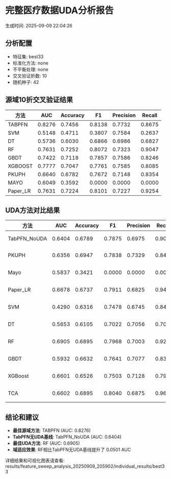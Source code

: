 # 完整医疗数据UDA分析报告

生成时间: 2025-09-09 22:04:26

## 分析配置

- 特征集: best33
- 标准化方法: none
- 不平衡处理: none
- 交叉验证折数: 10
- 随机种子: 42

## 源域10折交叉验证结果

| 方法 | AUC | Accuracy | F1 | Precision | Recall |
|------|-----|----------|----|-----------| -------|
| TABPFN | 0.8276 | 0.7456 | 0.8138 | 0.7732 | 0.8675 |
| SVM | 0.5148 | 0.4711 | 0.3807 | 0.7584 | 0.2637 |
| DT | 0.5736 | 0.6030 | 0.6866 | 0.6986 | 0.6827 |
| RF | 0.7631 | 0.7252 | 0.8072 | 0.7323 | 0.9047 |
| GBDT | 0.7422 | 0.7118 | 0.7857 | 0.7586 | 0.8246 |
| XGBOOST | 0.7777 | 0.7047 | 0.7761 | 0.7585 | 0.8085 |
| PKUPH | 0.6640 | 0.6782 | 0.7672 | 0.7148 | 0.8354 |
| MAYO | 0.6049 | 0.3592 | 0.0000 | 0.0000 | 0.0000 |
| Paper_LR | 0.7631 | 0.7224 | 0.8101 | 0.7227 | 0.9254 |

## UDA方法对比结果

| 方法 | AUC | Accuracy | F1 | Precision | Recall | 类型 |
|------|-----|----------|----|-----------| -------|------|
| TabPFN_NoUDA | 0.6404 | 0.6789 | 0.7875 | 0.6975 | 0.9040 | TabPFN基线 |
| PKUPH | 0.6356 | 0.6947 | 0.7838 | 0.7329 | 0.8474 | 传统基线 |
| Mayo | 0.5837 | 0.3421 | 0.0000 | 0.0000 | 0.0000 | 传统基线 |
| Paper_LR | 0.6678 | 0.6737 | 0.7911 | 0.6825 | 0.9429 | 传统基线 |
| SVM | 0.4290 | 0.6316 | 0.7478 | 0.6745 | 0.8474 | 机器学习基线 |
| DT | 0.5653 | 0.6105 | 0.7022 | 0.7056 | 0.7045 | 机器学习基线 |
| RF | 0.6905 | 0.6895 | 0.7968 | 0.7003 | 0.9269 | 机器学习基线 |
| GBDT | 0.5932 | 0.6632 | 0.7641 | 0.7077 | 0.8385 | 机器学习基线 |
| XGBoost | 0.6601 | 0.6526 | 0.7503 | 0.7128 | 0.7987 | 机器学习基线 |
| TCA | 0.6602 | 0.6895 | 0.8040 | 0.6875 | 0.9680 | UDA方法 |

## 结论和建议

- **最佳源域方法**: TABPFN (AUC: 0.8276)
- **TabPFN无UDA基线**: TabPFN_NoUDA (AUC: 0.6404)
- **最佳UDA方法**: RF (AUC: 0.6905)
- **域适应效果**: RF相比TabPFN无UDA基线提升了 0.0501 AUC

详细结果和可视化图表请查看: results/feature_sweep_analysis_20250909_205902/individual_results/best33
